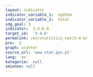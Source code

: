 ```yaml
---
layout: indicator
indicator_variable_1:  ogółem
indicator_variable_2:  total
sdg_goal: 3
indicator:  3.4.b.0
target_id:  '3.4.b'
permalink: /en/statistics_nat/3-4-b/
pre:  2
graph: scatter
source_url: 'www.stat.gov.pl'
lang:  en
kategorie:  null
zmienne: null
---
```

